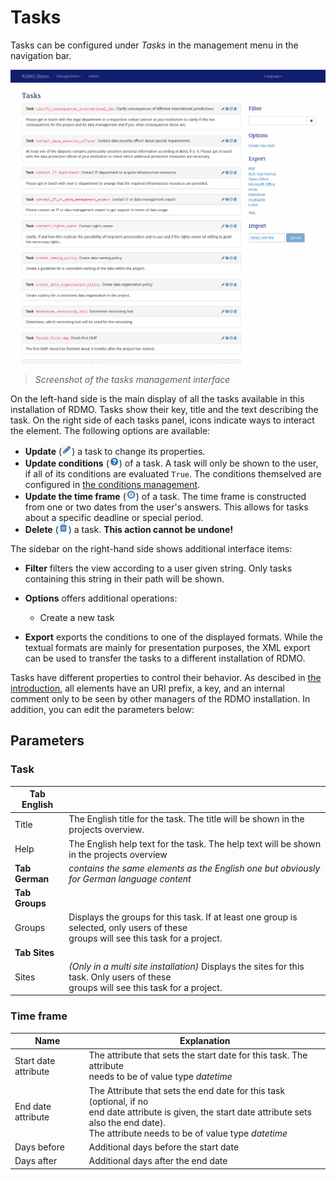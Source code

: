 # Tasks

Tasks can be configured under *Tasks* in the management menu in the navigation bar.

![](../_static/img/screens/tasks.png)
> *Screenshot of the tasks management interface*

On the left-hand side is the main display of all the tasks available in this installation of RDMO. Tasks show their key, title and the text describing the task. On the right side of each tasks panel, icons indicate ways to interact the element. The following options are available:

* **Update** (![](../_static/img/icons/update.png)) a task to change its properties.
* **Update conditions** (![](../_static/img/icons/conditions.png)) of a task. A task will only be shown to the user, if all of its conditions are evaluated `True`. The conditions themselved are configured in [the conditions management](../management/conditions.html).
* **Update the time frame** (![](../_static/img/icons/timeframe.png)) of a task. The time frame is constructed from one or two dates from the user's answers. This allows for tasks about a specific deadline or special period.
* **Delete** (![](../_static/img/icons/delete.png)) a task. **This action cannot be undone!**

The sidebar on the right-hand side shows additional interface items:

* **Filter** filters the view according to a user given string. Only tasks containing this string in their path will be shown.
* **Options** offers additional operations:

  * Create a new task

* **Export** exports the conditions to one of the displayed formats. While the textual formats are mainly for presentation purposes, the XML export can be used to transfer the tasks to a different installation of RDMO.

Tasks have different properties to control their behavior. As descibed in [the introduction](./index.html), all elements have an URI prefix, a key, and an internal comment only to be seen by other managers of the RDMO installation. In addition, you can edit the parameters below:

## Parameters

### Task

|**Tab English**||
|-|-|
|Title|The English title for the task. The title will be shown in the projects overview.|
|Help|The English help text for the task. The help text will be shown in the projects overview|
|**Tab German**|*contains the same elements as the English one but obviously for German language content*|
|**Tab Groups**|
|Groups|Displays the groups for this task. If at least one group is selected, only users of these<br> groups will see this task for a project.|
|**Tab Sites**|
|Sites| *(Only in a multi site installation)* Displays the sites for this task. Only users of these<br> groups will see this task for a project.|

### Time frame

|Name|Explanation|
|-|-|
|Start date attribute|The attribute that sets the start date for this task. The attribute<br>needs to be of value type *datetime*|
|End date attribute|The Attribute that sets the end date for this task (optional, if no<br>end date attribute is given, the start date attribute sets also the end date).<br>The attribute needs to be of value type *datetime*|
|Days before|Additional days before the start date|
|Days after|Additional days after the end date|
